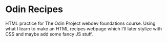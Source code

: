 # Odin Recipes
HTML practice for The Odin Project webdev foundations course. Using what I learn to make an HTML recipes webpage which I'll later stylize with CSS and maybe add some fancy JS stuff.
